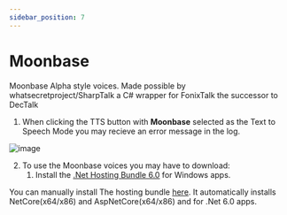 ```yaml
---
sidebar_position: 7
---
```

# Moonbase
Moonbase Alpha style voices. Made possible by whatsecretproject/SharpTalk a C# wrapper for FonixTalk the successor to DecTalk



1. When clicking the TTS button with **Moonbase** selected as the Text to Speech Mode you may recieve an error message in the log.



![image](https://user-images.githubusercontent.com/101527472/222917148-7fa5e9ff-cf36-44fa-b6fb-a779f5e14310.png)



2. To use the Moonbase voices you may have to download:
   1. Install the [.Net Hosting Bundle 6.0](https://download.visualstudio.microsoft.com/download/pr/e38901ef-e9ac-4331-a6aa-f2aec3b1754b/6d695fa51a4960393edaf725ce970a86/dotnet-hosting-6.0.15-win.exe) for Windows apps.


You can manually install The hosting bundle [here](https://dotnet.microsoft.com/en-us/download/dotnet/6.0/runtime?utm_source=getdotnetcore&utm_medium=referral). It automatically installs NetCore(x64/x86) and AspNetCore(x64/x86) and for .Net 6.0 apps.

